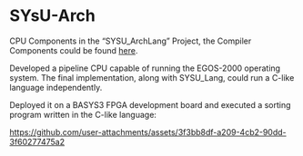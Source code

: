 # SYsU-Arch
CPU Components in the “SYSU_ArchLang” Project, the Compiler Components could be found [here](https://github.com/yanhuojunjun/SYSU_LANG/edit/main/README.md).

Developed a pipeline CPU capable of running the EGOS-2000 operating system. The final implementation, along with SYSU_Lang, could run a C-like language independently.

Deployed it on a BASYS3 FPGA development board and executed a sorting program written in the C-like language:

https://github.com/user-attachments/assets/3f3bb8df-a209-4cb2-90dd-3f60277475a2

